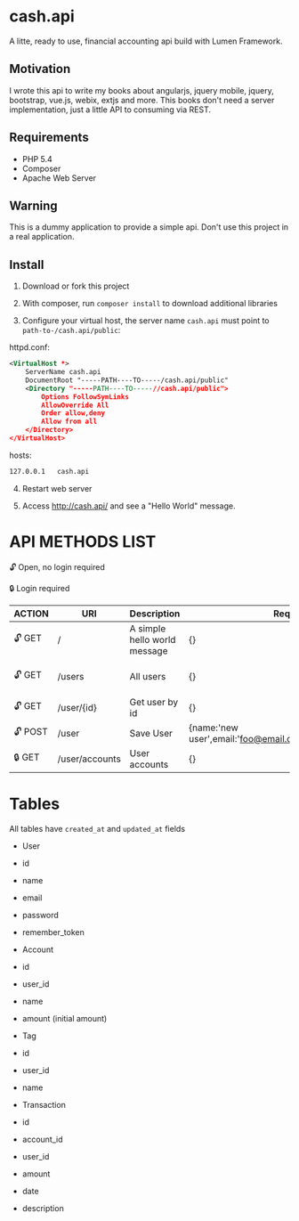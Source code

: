 # cash.api

A litte, ready to use, financial accounting api build with Lumen Framework. 

## Motivation

I wrote this api to write my books about angularjs, jquery mobile, jquery, bootstrap, vue.js, webix, extjs and more. This books don't need a server implementation, just a little API to consuming via REST.

## Requirements

* PHP 5.4
* Composer
* Apache Web Server 

## Warning

This is a dummy application to provide a simple api. Don't use this project in a real application.

## Install

1) Download or fork this project 

2) With composer, run `composer install` to download additional libraries

3) Configure your virtual host, the server name `cash.api` must point to `path-to-/cash.api/public`: 

httpd.conf:
```xml
<VirtualHost *>
    ServerName cash.api
    DocumentRoot "-----PATH----TO-----/cash.api/public"
    <Directory "-----PATH----TO-----//cash.api/public">
        Options FollowSymLinks
        AllowOverride All
        Order allow,deny
        Allow from all
    </Directory>
</VirtualHost>
```

hosts:
```txt
127.0.0.1	cash.api
```
4) Restart web server

5) Access http://cash.api/ and see a "Hello World" message.

# API METHODS LIST

:unlock: Open, no login required

:lock: Login required

ACTION | URI | Description | Request | Response example
------------ | ------------- | ------------- | ------------- | -------------
:unlock: GET | / | A simple hello world message | {} | Hello World
:unlock: GET | /users | All users | {} | [{id:0,name:'user name',email: 'user@email.com'},...]
:unlock: GET | /user/{id} | Get user by id | {} | {id:1,name:'user name',email: 'user@email.com'}]
:unlock: POST | /user | Save User | {name:'new user',email:'foo@email.com',passwod:'123456'} | {id:120,name:'new user',email:'foo@email.com'}]
:lock: GET | /user/accounts | User accounts | {} | [{id:5,user_id:1,name:'my account',amount:200.00},...]



# Tables

All tables have `created_at` and `updated_at` fields

* User
 * id
 * name
 * email
 * password
 * remember_token

* Account
 * id
 * user_id
 * name
 * amount  (initial amount)
 
* Tag
 * id
 * user_id
 * name
 
* Transaction
 * id
 * account_id
 * user_id
 * amount
 * date
 * description

 
